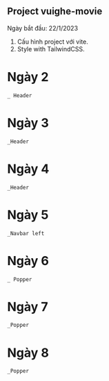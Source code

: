 ## Project vuighe-movie

Ngày bắt đầu: 22/1/2023

1. Cấu hình project với vite.
2. Style with TailwindCSS.

# Ngày 2

    _ Header

# Ngày 3

    _Header

# Ngày 4

    _Header

# Ngày 5

    _Navbar left

# Ngày 6

    _ Popper

# Ngày 7

    _Popper

# Ngày 8

    _Popper
